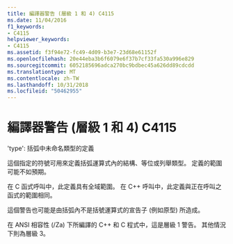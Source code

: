 ```yaml
---
title: 編譯器警告 (層級 1 和 4) C4115
ms.date: 11/04/2016
f1_keywords:
- C4115
helpviewer_keywords:
- C4115
ms.assetid: f3f94e72-fc49-4d09-b3e7-23d68e61152f
ms.openlocfilehash: 20e44eba3b6f6079e6f37b7cf33fa530a996e829
ms.sourcegitcommit: 6052185696adca270bc9bdbec45a626dd89cdcdd
ms.translationtype: MT
ms.contentlocale: zh-TW
ms.lasthandoff: 10/31/2018
ms.locfileid: "50462955"
---
```

# <a name="compiler-warning-levels-1-and-4-c4115"></a>編譯器警告 (層級 1 和 4) C4115

'type': 括弧中未命名類型的定義

這個指定的符號可用來定義括弧運算式內的結構、等位或列舉類型。 定義的範圍可能不如預期。

在 C 函式呼叫中，此定義具有全域範圍。 在 C++ 呼叫中，此定義與正在呼叫之函式的範圍相同。

這個警告也可能是由括弧內不是括號運算式的宣告子 (例如原型) 所造成。

在 ANSI 相容性 (/Za) 下所編譯的 C++ 和 C 程式中，這是層級 1 警告。 其他情況下則為層級 3。